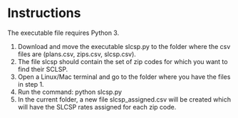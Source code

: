 Instructions
===

The executable file requires Python 3.

1. Download and move the executable slcsp.py to the folder where the csv files are (plans.csv, zips.csv, slcsp.csv).
2. The file slcsp should contain the set of zip codes for which you want to find their SCLSP.
3. Open a Linux/Mac terminal and go to the folder where you have the files in step 1.
4. Run the command: python slcsp.py	
5. In the current folder, a new file slcsp_assigned.csv will be created which will have the SLCSP rates assigned for each zip code. 
